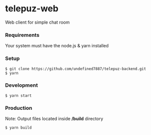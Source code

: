 # telepuz-web
Web client for simple chat room

### Requirements
Your system must have the node.js & yarn installed

### Setup
```
$ git clone https://github.com/undefined7887/telepuz-backend.git
$ yarn
```

### Development
```
$ yarn start
```

### Production
Note: Output files located inside **/build** directory
```
$ yarn build
```

